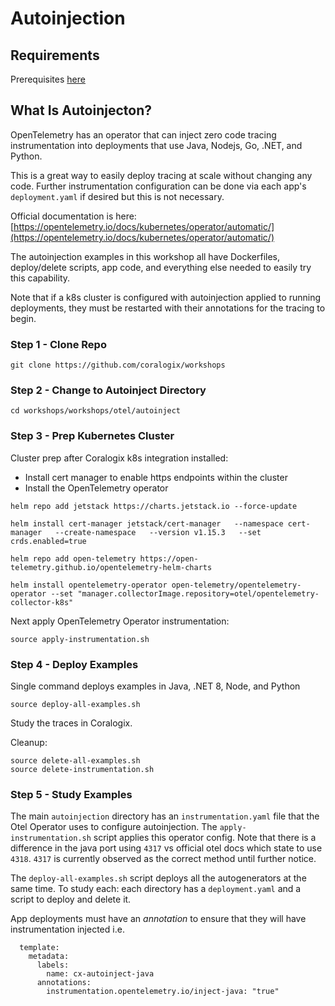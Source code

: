 # Autoinjection  

## Requirements  
Prerequisites [here](https://coralogix.github.io/workshops/prereqs/)  

## What Is Autoinjecton?  

OpenTelemetry has an operator that can inject zero code tracing instrumentation into deployments that use Java, Nodejs, Go, .NET, and Python.  

This is a great way to easily deploy tracing at scale without changing any code. Further instrumentation configuration can be done via each app's `deployment.yaml` if desired but this is not necessary.  

Official documentation is here: [https://opentelemetry.io/docs/kubernetes/operator/automatic/](https://opentelemetry.io/docs/kubernetes/operator/automatic/)  

The autoinjection examples in this workshop all have Dockerfiles, deploy/delete scripts, app code, and everything else needed to easily try this capability.  

Note that if a k8s cluster is configured with autoinjection applied to running deployments, they must be restarted with their annotations for the tracing to begin.  

### Step 1 - Clone Repo
```
git clone https://github.com/coralogix/workshops
```

### Step 2 - Change to Autoinject Directory
```
cd workshops/workshops/otel/autoinject
```

### Step 3 - Prep Kubernetes Cluster

Cluster prep after Coralogix k8s integration installed:  
- Install cert manager to enable https endpoints within the cluster  
- Install the OpenTelemetry operator  

```
helm repo add jetstack https://charts.jetstack.io --force-update

helm install cert-manager jetstack/cert-manager   --namespace cert-manager   --create-namespace   --version v1.15.3   --set crds.enabled=true

helm repo add open-telemetry https://open-telemetry.github.io/opentelemetry-helm-charts

helm install opentelemetry-operator open-telemetry/opentelemetry-operator --set "manager.collectorImage.repository=otel/opentelemetry-collector-k8s"
```   

Next apply OpenTelemetry Operator instrumentation:  
```
source apply-instrumentation.sh
```  
### Step 4 - Deploy Examples
  
Single command deploys examples in Java, .NET 8, Node, and Python  
```
source deploy-all-examples.sh
```  

Study the traces in Coralogix.  
  
Cleanup:  
```
source delete-all-examples.sh
source delete-instrumentation.sh
```

### Step 5 - Study Examples
  
The main `autoinjection` directory has an `instrumentation.yaml` file that the Otel Operator uses to configure autoinjection. The `apply-instrumentation.sh` script applies this operator config. Note that there is a difference in the java port using `4317` vs official otel docs which state to use `4318`. `4317` is currently observed as the correct method until further notice.   

The `deploy-all-examples.sh` script deploys all the autogenerators at the same time. To study each: each directory has a `deployment.yaml` and a script to deploy and delete it.    
  
App deployments must have an *annotation* to ensure that they will have instrumentation injected i.e.  
```
  template:
    metadata:
      labels:
        name: cx-autoinject-java
      annotations:
        instrumentation.opentelemetry.io/inject-java: "true"
```